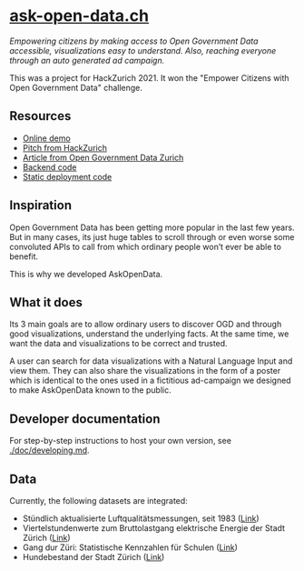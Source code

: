 # [ask-open-data.ch](https://ask-open-data.ch)

_Empowering citizens by making access to Open Government Data accessible, visualizations easy to understand. Also, reaching everyone through an auto generated ad campaign._

This was a project for HackZurich 2021. It won the "Empower Citizens with Open Government Data" challenge.

## Resources

- [Online demo](https://ask-open-data.ch)
- [Pitch from HackZurich](https://www.youtube.com/watch?v=4Hs5uUbQ62E)
- [Article from Open Government Data Zurich](https://www.stadt-zuerich.ch/portal/de/index/ogd/anwendungen/2021/askopendata.html)
- [Backend code](https://github.com/tehwalris/open-data-backend)
- [Static deployment code](https://github.com/tehwalris/open-data-static)

## Inspiration

Open Government Data has been getting more popular in the last few years. But in many cases, its just huge tables to scroll through or even worse some convoluted APIs to call from which ordinary people won’t ever be able to benefit.

This is why we developed AskOpenData.

## What it does

Its 3 main goals are to allow ordinary users to discover OGD and through good visualizations, understand the underlying facts. At the same time, we want the data and visualizations to be correct and trusted.

A user can search for data visualizations with a Natural Language Input and view them. They can also share the visualizations in the form of a poster which is identical to the ones used in a fictitious ad-campaign we designed to make AskOpenData known to the public.

## Developer documentation

For step-by-step instructions to host your own version, see [./doc/developing.md](./doc/developing.md).

## Data
Currently, the following datasets are integrated:

* Stündlich aktualisierte Luftqualitätsmessungen, seit 1983 ([Link](https://data.stadt-zuerich.ch/dataset/ugz_luftschadstoffmessung_stundenwerte))
* Viertelstundenwerte zum Bruttolastgang elektrische Energie der Stadt Zürich ([Link](https://data.stadt-zuerich.ch/dataset/ewz_bruttolastgang_stadt_zuerich))
* Gang dur Züri: Statistische Kennzahlen für Schulen ([Link](https://data.stadt-zuerich.ch/dataset/prd_ssz_gang-dur-zueri_od1005))
* Hundebestand der Stadt Zürich ([Link](https://data.stadt-zuerich.ch/dataset/sid_stapo_hundebestand))
